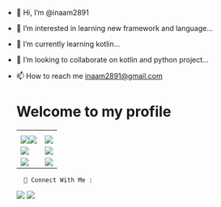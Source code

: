 - 👋 Hi, I’m @inaam2891
- 👀 I’m interested in learning new framework and language...
- 🌱 I’m currently learning kotlin...
- 💞️ I’m looking to collaborate on kotlin and python project...
- 📫 How to reach me inaam2891@gmail.com

       
       
       
       
  <html>
        
    <body>

    <h1>Welcome to my profile</h1>
     <table>
        <tr>
            <th></th>
            <th></th>
        </tr>
        <tr>
            <td><img src="https://camo.githubusercontent.com/634a52e02027770a30b45f7a41eaea273b8d04761466a8da8458678b55f5f98c/68747470733a2f2f696d672e736869656c64732e696f2f62616467652f2d4b6f746c696e2d4641363430303f7374796c653d666c61742d737175617265266c6f676f3d6b6f746c696e266c6f676f436f6c6f723d7768697465"
                    data-canonical-src="https://img.shields.io/badge/-Kotlin-FA6400?style=flat-square&amp;logo=kotlin&amp;logoColor=white"
                    style="max-width: 100%;"><img
                    src="https://camo.githubusercontent.com/06d39ff453d7504cb1a8c02e4955a9d31ec8ece30c7fa61e13b23fb53c8ed996/68747470733a2f2f696d672e736869656c64732e696f2f62616467652f2d4a6176612d4543344433373f7374796c653d666c61742d737175617265266c6f676f3d6a617661266c6f676f436f6c6f723d7768697465"
                    data-canonical-src="https://img.shields.io/badge/-Kotlin-FA6400?style=flat-square&amp;logo=kotlin&amp;logoColor=white"
                    style="max-width: 100%;"></td>
            <td><img src="https://camo.githubusercontent.com/0999ec20f1112070c606e117f61dd21177179f9b40d4f66b94adbb3978adeabb/68747470733a2f2f696d672e736869656c64732e696f2f62616467652f2d4769746875622d3138313731373f7374796c653d666c61742d737175617265266c6f676f3d476974487562266c6f676f436f6c6f723d7768697465"
                    data-canonical-src="https://img.shields.io/badge/-Github-181717?style=flat-square&amp;logo=GitHub&amp;logoColor=white"
                    style="max-width: 100%;"></td>
        </tr>
        <tr>
            <td><img src="https://camo.githubusercontent.com/228aa1c593b4f2ccf144f3cf2d8e618bb58dbb38c8f1ddfa160579226bbcffde/68747470733a2f2f696d672e736869656c64732e696f2f62616467652f2d416e64726f696425323053747564696f2d3432423838333f7374796c653d666c61742d737175617265266c6f676f3d416e64726f6964266c6f676f436f6c6f723d7768697465"
                    data-canonical-src="https://img.shields.io/badge/-Android%20Studio-42B883?style=flat-square&amp;logo=Android&amp;logoColor=white"
                    style="max-width: 100%;"></td>
            <td><img src="https://camo.githubusercontent.com/07ac7b101091ce967cca5778ea40aa8a76e6833f65d340589cb0946ef2b8b13a/68747470733a2f2f696d672e736869656c64732e696f2f62616467652f2d4769742d4634344432373f7374796c653d666c61742d737175617265266c6f676f3d476974266c6f676f436f6c6f723d7768697465"
                    data-canonical-src="https://img.shields.io/badge/-Git-F44D27?style=flat-square&amp;logo=Git&amp;logoColor=white"
                    style="max-width: 100%;"></td>
        </tr>
        <tr>
            <td><img src="https://camo.githubusercontent.com/0c7d354a8e20ec01d52ae5e4b3d06b3d8c04213e62385491526136fdb81931d7/68747470733a2f2f696d672e736869656c64732e696f2f62616467652f2d48544d4c352d4533344632363f7374796c653d666c61742d737175617265266c6f676f3d48544d4c35266c6f676f436f6c6f723d7768697465"
                    data-canonical-src="https://img.shields.io/badge/-HTML5-E34F26?style=flat-square&amp;logo=HTML5&amp;logoColor=white"
                    style="max-width: 100%;"></td>
            <td><img src="https://camo.githubusercontent.com/f014cb541d93c2f1aeabc747e1f91385dc47de746c112eb1cdfe1d599c4edaf2/68747470733a2f2f696d672e736869656c64732e696f2f62616467652f2d435353332d3135373242363f7374796c653d666c61742d737175617265266c6f676f3d43535333266c6f676f436f6c6f723d7768697465"
                    data-canonical-src="https://img.shields.io/badge/-CSS3-1572B6?style=flat-square&amp;logo=CSS3&amp;logoColor=white"
                    style="max-width: 100%;"></td>
        </tr>
    </table>
       
        📣 Connect With Me :


    <a href="https://www.linkedin.com/in/inam-mohammad-005526235/" rel="nofollow"><img
            src="https://camo.githubusercontent.com/bb14dfae5e125184ee97e55a8e8e227d72ac96bb53791a835ead9e0bfdf0b9df/68747470733a2f2f696d672e736869656c64732e696f2f62616467652f6c696e6b6564696e2d3030373742352e7376673f7374796c653d666f722d7468652d6261646765266c6f676f3d6c696e6b6564696e266c6f676f436f6c6f723d7768697465"
            data-canonical-src="https://img.shields.io/badge/linkedin-0077B5.svg?style=for-the-badge&amp;logo=linkedin&amp;logoColor=white"
            style="max-width: 100%;"></a> <a href="https://instagram.com/mr.shabinder" rel="nofollow"><img
            src="https://camo.githubusercontent.com/cbc854f14dc085a924da2534104c794ca78d82e06e9c02629530d3cf28b944e7/68747470733a2f2f696d672e736869656c64732e696f2f62616467652f696e7374616772616d2d4534343035462e7376673f7374796c653d666f722d7468652d6261646765266c6f676f3d696e7374616772616d266c6f676f436f6c6f723d7768697465"
            data-canonical-src="https://img.shields.io/badge/instagram-E4405F.svg?style=for-the-badge&amp;logo=instagram&amp;logoColor=white"
            style="max-width: 100%;"></a>
    </body>
</html>




